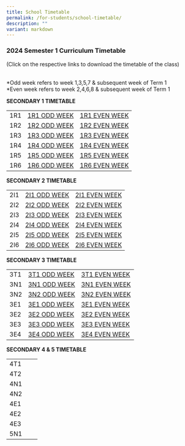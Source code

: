```yaml
---
title: School Timetable
permalink: /for-students/school-timetable/
description: ""
variant: markdown
---
```

### 2024 Semester 1 Curriculum Timetable  

(Click on the respective links to download the timetable of&nbsp;the class)<br><br>

*Odd week refers to week 1,3,5,7 &amp; subsequent week of Term 1  <br>
*Even week refers to week 2,4,6,8 &amp; subsequent week of Term 1 

**SECONDARY 1 TIMETABLE**

|  |  |  |
|---|---|---|
| 1R1 |[1R1 ODD WEEK](/files/1R1_ODD_WEEK_S1_2024.pdf) |[1R1 EVEN WEEK](/files/1R1_EVEN_WEEK_S1_2024.pdf) |
| 1R2 |[1R2 ODD WEEK](/files/1R2_ODD_WEEK_S1_2024.pdf) |[1R2 EVEN WEEK](/files/1R2_EVEN_WEEK_S1_2024.pdf) |
| 1R3 | [1R3 ODD WEEK](/files/1R3_ODD_WEEK_S1_2024.pdf) |[1R3 EVEN WEEK](/files/1R3_EVEN_WEEK_S1_2024.pdf)  |
| 1R4 |[1R4 ODD WEEK](/files/1R4_ODD_WEEK_S1_2024.pdf) | [1R4 EVEN WEEK](/files/1R4_EVEN_WEEK_S1_2024.pdf)|
| 1R5 | [1R5 ODD WEEK](/files/1R5_ODD_WEEK_S1_2024.pdf) | [1R5 EVEN WEEK](/files/1R5_EVEN_WEEK_S1_2024.pdf) |
| 1R6 |[1R6 ODD WEEK](/files/1R6_ODD_WEEK_S1_2024.pdf) |[1R6 EVEN WEEK](/files/1R6_EVEN_WEEK_S1_2024.pdf) |


**SECONDARY 2 TIMETABLE**

|  |  |  |
|---|---|---|
| 2I1 | [2I1 ODD WEEK](/files/2I1_ODD_WEEK___S12024.pdf) |[2I1 EVEN WEEK](/files/2I1_EVEN_WEEK___S12024.pdf) |
| 2I2 | [2I2 ODD WEEK](/files/2I2_ODD_WEEK___S12024.pdf)|[2I2 EVEN WEEK](/files/2I2_EVEN_WEEK___S12024.pdf) |
| 2I3 | [2I3 ODD WEEK](/files/2I3_ODD_WEEK___S12024.pdf) | [2I3 EVEN WEEK](/files/2I3_EVEN_WEEK___S12024.pdf) |
| 2I4 | [2I4 ODD WEEK](/files/2I4_ODD_WEEK___S12024.pdf) | [2I4 EVEN WEEK](/files/2I4_EVEN_WEEK___S12024.pdf)|
| 2I5 | [2I5 ODD WEEK](/files/2I5_ODD_WEEK___S12024.pdf) | [2I5 EVEN WEEK](/files/2I5_EVEN_WEEK___S12024.pdf) |
| 2I6 | [2I6 ODD WEEK](/files/2I6_ODD_WEEK___S12024.pdf) | [2I6 EVEN WEEK](/files/2I6_EVEN_WEEK___S12024.pdf) |


**SECONDARY 3 TIMETABLE**

|  |  |  |
|---|---|---|
| 3T1 |[3T1 ODD WEEK](/files/3T1_ODD_WEEK___S12024.pdf)  | [3T1 EVEN WEEK](/files/3T2_EVEN_WEEK___S12024.pdf)|
| 3N1 |[3N1 ODD WEEK](/files/3N1_ODD_WEEK___S12024.pdf) |[3N1 EVEN WEEK](/files/3N1_EVEN_WEEK___S12024.pdf)  |
| 3N2 |[3N2 ODD WEEK](/files/3N2_ODD_WEEK___S12024.pdf) | [3N2 EVEN WEEK](/files/3N2_EVEN_WEEK___S12024.pdf) |
| 3E1 | [3E1 ODD WEEK](/files/3E1_ODD_WEEK___S12024.pdf)| [3E1 EVEN WEEK](/files/3E1_EVEN_WEEK___S12024.pdf)|
| 3E2 |[3E2 ODD WEEK](/files/3E2_ODD_WEEK___S12024.pdf) | [3E2 EVEN WEEK](/files/3E2_EVEN_WEEK___S12024.pdf) |
| 3E3 | [3E3 ODD WEEK](/files/3E3_ODD_WEEK___S12024.pdf) | [3E3 EVEN WEEK](/files/3E3_EVEN_WEEK___S12024.pdf) |
| 3E4 | [3E4 ODD WEEK](/files/3E4_ODD_WEEK___S12024.pdf) | [3E4 EVEN WEEK](/files/3E4_EVEN_WEEK___S12024.pdf) |

**SECONDARY 4 &amp; 5 TIMETABLE**

|  |  |  |
|---|---|---|
| 4T1 | |  |
| 4T2 | |  |
| 4N1 | |  |
| 4N2 | |  |
| 4E1 |  |  |
| 4E2 | |  |
| 4E3 |  |  |
| 5N1 |  | |